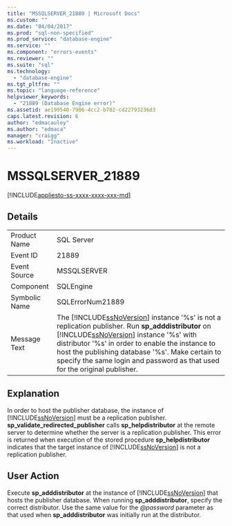 ```yaml
---
title: "MSSQLSERVER_21889 | Microsoft Docs"
ms.custom: ""
ms.date: "04/04/2017"
ms.prod: "sql-non-specified"
ms.prod_service: "database-engine"
ms.service: ""
ms.component: "errors-events"
ms.reviewer: ""
ms.suite: "sql"
ms.technology: 
  - "database-engine"
ms.tgt_pltfrm: ""
ms.topic: "language-reference"
helpviewer_keywords: 
  - "21889 (Database Engine error)"
ms.assetid: ae199540-7986-4cc2-b782-cd22793236d3
caps.latest.revision: 6
author: "edmacauley"
ms.author: "edmaca"
manager: "craigg"
ms.workload: "Inactive"
---
```

# MSSQLSERVER_21889
[!INCLUDE[appliesto-ss-xxxx-xxxx-xxx-md](../../includes/appliesto-ss-xxxx-xxxx-xxx-md.md)]
  
## Details  
  
|||  
|-|-|  
|Product Name|SQL Server|  
|Event ID|21889|  
|Event Source|MSSQLSERVER|  
|Component|SQLEngine|  
|Symbolic Name|SQLErrorNum21889|  
|Message Text|The [!INCLUDE[ssNoVersion](../../includes/ssnoversion-md.md)] instance '%s' is not a replication publisher. Run **sp_adddistributor** on [!INCLUDE[ssNoVersion](../../includes/ssnoversion-md.md)] instance '%s' with distributor '%s' in order to enable the instance to host the publishing database '%s'. Make certain to specify the same login and password as that used for the original publisher.|  
  
## Explanation  
In order to host the publisher database, the instance of [!INCLUDE[ssNoVersion](../../includes/ssnoversion-md.md)] must be a replication publisher. **sp_validate_redirected_publisher** calls **sp_helpdistributor** at the remote server to determine whether the server is a replication publisher. This error is returned when execution of the stored procedure **sp_helpdistributor** indicates that the target instance of [!INCLUDE[ssNoVersion](../../includes/ssnoversion-md.md)] is not a replication publisher.  
  
## User Action  
Execute **sp_adddistributor** at the instance of [!INCLUDE[ssNoVersion](../../includes/ssnoversion-md.md)] that hosts the publisher database. When running **sp_adddistributor**, specify the correct distributor. Use the same value for the *@password* parameter as that used when **sp_adddistributor** was initially run at the distributor.  
  
